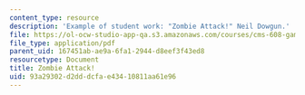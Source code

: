 ```yaml
---
content_type: resource
description: 'Example of student work: "Zombie Attack!" Neil Dowgun.'
file: https://ol-ocw-studio-app-qa.s3.amazonaws.com/courses/cms-608-game-design-spring-2008/93a29302d2dddcfae43410811aa61e96_dowgun1.pdf
file_type: application/pdf
parent_uid: 167451ab-ae9a-6fa1-2944-d8eef3f43ed8
resourcetype: Document
title: Zombie Attack!
uid: 93a29302-d2dd-dcfa-e434-10811aa61e96
---
```


